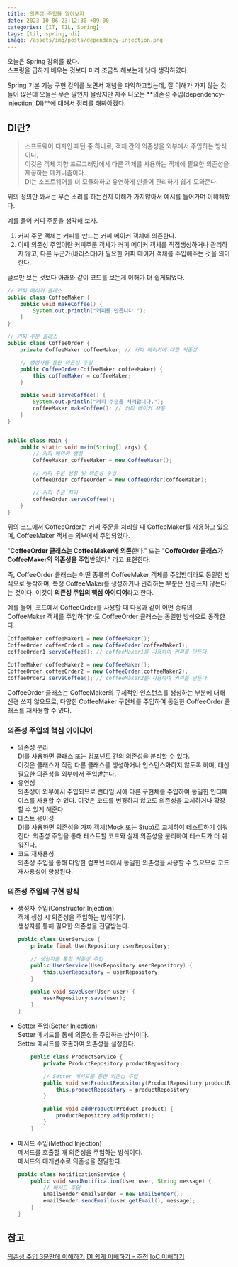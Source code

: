 ```yaml
---
title: 의존성 주입을 알아보자
date: 2023-10-06 23:12:30 +09:00
categories: [IT, TIL, Spring]
tags: [til, spring, di]
image: /assets/img/posts/dependency-injection.png
---
```


오늘은  Spring 강의를 봤다.    
스프링을 급하게 배우는 것보다 미리 조금씩 해보는게 낫다 생각하였다.      
    
Spring 기본 기능 구현 강의를 보면서 개념을 파악하고있는데, 잘 이해가 가지 않는 것들이 많은데 오늘은 무슨 말인지 몰랐지만 자주 나오는 **의존성 주입(dependency-injection, DI)**에 대해서 정리를 해봐야겠다.


## DI란?
> 소프트웨어 디자인 패턴 중 하나로, 객체 간의 의존성을 외부에서 주입하는 방식이다.     
> 이것은 객체 지향 프로그래밍에서 다른 객체를 사용하는 객체에 필요한 의존성을 제공하는 메커니즘이다.   
> DI는 소프트웨어를 더 모듈화하고 유연하게 만들어 관리하기 쉽게 도와준다.
    
위의 정의만 봐서는 무슨 소리를 하는건지 이해가 가지않아서 예시를 들어가며 이해해봤다.
    
예를 들어 커피 주문을 생각해 보자.
1. 커피 주문 객체는 커피를 만드는 커피 메이커 객체에 의존한다.
2. 이때 의존성 주입이란 커피주문 객체가 커피 메이커 객체를 직접생성하거나 관리하지 않고, 다른 누군가(바리스타)가 필요한 커피 메이커 객체를 주입해주는 것을 의미한다.
    
글로만 보는 것보다 아래와 같이 코드를 보는게 이해가 더 쉽게되었다. 

```java
// 커피 메이커 클래스
public class CoffeeMaker {
    public void makeCoffee() {
        System.out.println("커피를 만듭니다.");
    }
}

// 커피 주문 클래스
public class CoffeeOrder {
    private CoffeeMaker coffeeMaker; // 커피 메이커에 대한 의존성

    // 생성자를 통한 의존성 주입
    public CoffeeOrder(CoffeeMaker coffeeMaker) {
        this.coffeeMaker = coffeeMaker;
    }

    public void serveCoffee() {
        System.out.println("커피 주문을 처리합니다.");
        coffeeMaker.makeCoffee(); // 커피 메이커 사용
    }
}


public class Main {
    public static void main(String[] args) {
        // 커피 메이커 생성
        CoffeeMaker coffeeMaker = new CoffeeMaker();

        // 커피 주문 생성 및 의존성 주입
        CoffeeOrder coffeeOrder = new CoffeeOrder(coffeeMaker);

        // 커피 주문 처리
        coffeeOrder.serveCoffee();
    }
}
```

위의 코드에서 CoffeeOrder는 커피 주문을 처리할 때 CoffeeMaker를 사용하고 있으며, CoffeeMaker 객체는 외부에서 주입되었다.      
    
"**CoffeeOrder 클래스는 CoffeeMaker에 의존**한다." 또는 "**CoffeOrder 클래스가 CoffeeMaker의 의존성을 주입**받았다." 라고 표현한다.     
    
즉, CoffeeOrder 클래스는 어떤 종류의 CoffeeMaker 객체를 주입받더라도 동일한 방식으로 동작하며, 특정 CoffeeMaker를 생성하거나 관리하는 부분은 신경쓰지 않는다는 것이다. 이것이 **의존성 주입의 핵심 아이디어**라고 한다.    
    
예를 들어, 코드에서 CoffeeOrder를 사용할 때 다음과 같이 어떤 종류의 CoffeeMaker 객체를 주입하더라도 CoffeeOrder 클래스는 동일한 방식으로 동작한다.

```java
CoffeeMaker coffeeMaker1 = new CoffeeMaker();
CoffeeOrder coffeeOrder1 = new CoffeeOrder(coffeeMaker1);
coffeeOrder1.serveCoffee(); // coffeeMaker1을 사용하여 커피를 만든다.

CoffeeMaker coffeeMaker2 = new CoffeeMaker();
CoffeeOrder coffeeOrder2 = new CoffeeOrder(coffeeMaker2);
coffeeOrder2.serveCoffee(); // coffeeMaker2를 사용하여 커피를 만든다.

```

CoffeeOrder 클래스는 CoffeeMaker의 구체적인 인스턴스를 생성하는 부분에 대해 신경 쓰지 않으므로, 다양한 CoffeeMaker 구현체를 주입하여 동일한 CoffeeOrder 클래스를 재사용할 수 있다.



### 의존성 주입의 핵심 아이디어
+ 의존성 분리    
DI를 사용하면 클래스 또는 컴포넌트 간의 의존성을 분리할 수 있다.      
이것은 클래스가 직접 다른 클래스를 생성하거나 인스턴스화하지 않도록 하며, 대신 필요한 의존성을 외부에서 주입받는다.
+ 유연성    
의존성이 외부에서 주입되므로 런타임 시에 다른 구현체를 주입하여 동일한 인터페이스를 사용할 수 있다.     이것은 코드를 변경하지 않고도 의존성을 교체하거나 확장할 수 있게 해준다.
+ 테스트 용이성    
DI를 사용하면 의존성을 가짜 객체(Mock 또는 Stub)로 교체하여 테스트하기 쉬워진다.    의존성 주입을 통해 테스트할 코드와 실제 의존성을 분리하여 테스트가 더 쉬워진다.
+ 코드 재사용성    
의존성 주입을 통해 다양한 컴포넌트에서 동일한 의존성을 사용할 수 있으므로 코드 재사용성이 향상된다.


### 의존성 주입의 구현 방식
+ 생성자 주입(Constructor Injection)    
	객체 생성 시 의존성을 주입하는 방식이다.     
    생성자를 통해 필요한 의존성을 전달받는다.
	
	```java
	public class UserService {
		private final UserRepository userRepository;

		// 생성자를 통한 의존성 주입
		public UserService(UserRepository userRepository) {
			this.userRepository = userRepository;
		}

		public void saveUser(User user) {
			userRepository.save(user);
		}
	}
	```


+ Setter 주입(Setter Injection)     
	Setter 메서드를 통해 의존성을 주입하는 방식이다.     
    Setter 메서드를 호출하여 의존성을 설정한다.
	
	```java
		public class ProductService {
			private ProductRepository productRepository;

			// Setter 메서드를 통한 의존성 주입
			public void setProductRepository(ProductRepository productRepository) {
				this.productRepository = productRepository;
			}

			public void addProduct(Product product) {
				productRepository.add(product);
			}
		}
	```


+ 메서드 주입(Method Injection)    
	메서드를 호출할 때 의존성을 주입하는 방식이다.     
    메서드의 매개변수로 의존성을 전달한다.
	```java
	public class NotificationService {
		public void sendNotification(User user, String message) {
			// 메서드 주입
			EmailSender emailSender = new EmailSender();
			emailSender.sendEmail(user.getEmail(), message);
		}
	}

	```
    
    
## 참고
[의존성 주입 3분만에 이해하기](https://www.youtube.com/watch?v=1vdeIL2iCcM)
[DI 쉽게 이해하기 - 추천](https://www.youtube.com/watch?v=WjsDN_aFfyw)
[IoC 이해하기](https://www.youtube.com/watch?v=QrIp5zc6Bo4)